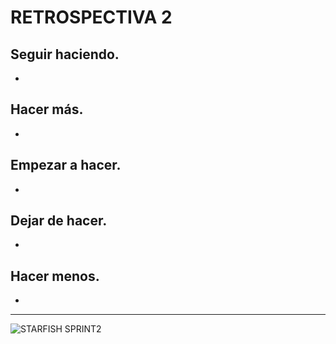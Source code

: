 # RETROSPECTIVA 2

## Seguir haciendo.
- 

## Hacer más.
- 

## Empezar a hacer.
- 

## Dejar de hacer.
- 

## Hacer menos.
- 

 ___
![STARFISH SPRINT2](https://raw.githubusercontent.com/CrisNied/Grupo_8_Integrador/master/extras/retroSprint/Starfish-SPRINT1.png)